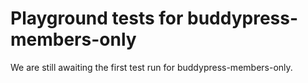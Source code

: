 # Playground tests for buddypress-members-only
We are still awaiting the first test run for buddypress-members-only.
